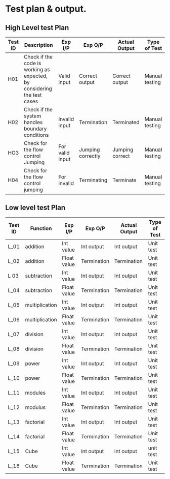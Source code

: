 # Test plan & output.
## High Level test Plan
|Test ID|Description|Exp I/P|Exp O/P|Actual Output|Type of Test|
|------|------|------|------|-------|------|
|H01|Check if the code is working as expected, by considering the test cases|Valid input|Correct output|Correct output|Manual testing|
|H02|Check if the system handles boundary conditions|Invalid input|Termination|Terminated|Manual testing|
|HO3|Check for the flow control Jumping|For valid input|Jumping correctly|Jumping correct|Manual testing|
|H04|Check for the flow control jumping|For invalid|Terminating|Terminate|Manual testing|
## Low level test Plan
|Test ID|Function|Exp I/P|Exp O/P|Actual Output|Type of Test|
|------|--------|--------|--------|--------|--------|
|L_01|addition|Int value|Int output|Int output|Unit test|
|L_02|addition|Float value|Termination|Termination|Unit test|
|L 03|subtraction|Int value|Int output|Int output|Unit test|
|L_04|subtraction|Float value|Termination|Termination|Unit test|
|L_05|multiplication|Int value|Int output|Int output|Unit test|
|L_06|multiplication|Float value|Termination|Termination|Unit test|
|L_07|division|Int value|Int output|Int output|Unit test|
|L_08|division|Float value|Termination|Termination|Unit test|
|L_09|power|Int value|Int output|Int output|Unit test|
|L_10|power|Float value|Termination|Termination|Unit test|
|L_11|modules|Int value|Int output|Int output|Unit test|
|L_12|modulus|Float value|Termination|Termination|Unit test|
|L_13|factorial|Int value|Int output|Int output|Unit test|
|L_14|factorial|Float value|Termination|Termination|Unit test|
|L_15|Cube|Int value|int output|int output|unit test|
|L_16|Cube|Float value|Termination|Termination|Unit test|
